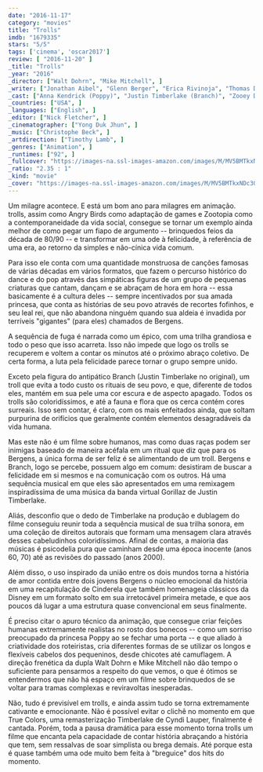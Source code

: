```yaml
---
date: "2016-11-17"
category: "movies"
title: "Trolls"
imdb: "1679335"
stars: "5/5"
tags: ['cinema', 'oscar2017']
review: [ "2016-11-20" ]
_title: "Trolls"
_year: "2016"
_director: ["Walt Dohrn", "Mike Mitchell", ]
_writer: ["Jonathan Aibel", "Glenn Berger", "Erica Rivinoja", "Thomas Dam", ]
_cast: ["Anna Kendrick (Poppy)", "Justin Timberlake (Branch)", "Zooey Deschanel (Bridget)", "Christopher Mintz-Plasse (King Gristle)", "Christine Baranski (Chef)", "Russell Brand (Creek)", "Gwen Stefani (DJ Suki)", "John Cleese (King Gristle Sr.)", "James Corden (Biggie)", ]
_countries: ["USA", ]
_languages: ["English", ]
_editor: ["Nick Fletcher", ]
_cinematographer: ["Yong Duk Jhun", ]
_music: ["Christophe Beck", ]
_artdirection: ["Timothy Lamb", ]
_genres: ["Animation", ]
_runtimes: ["92", ]
_fullcover: "https://images-na.ssl-images-amazon.com/images/M/MV5BMTkxNDc3OTcxMV5BMl5BanBnXkFtZTgwODk2NjAzOTE@.jpg"
_ratio: "2.35 : 1"
_kind: "movie"
_cover: "https://images-na.ssl-images-amazon.com/images/M/MV5BMTkxNDc3OTcxMV5BMl5BanBnXkFtZTgwODk2NjAzOTE@._V1._SX94_SY140_.jpg"
---
```

Um milagre acontece. E está um bom ano para milagres em animação. trolls, assim como Angry Birds como adaptação de games e Zootopia como a contemporaneidade da vida social, consegue se tornar um exemplo ainda melhor de como pegar um fiapo de argumento -- brinquedos feios da década de 80/90 -- e transformar em uma ode à felicidade, à referência de uma era, ao retorno da simples e não-cínica vida comum.

Para isso ele conta com uma quantidade monstruosa de canções famosas de várias décadas em vários formatos, que fazem o percurso histórico do dance e do pop através das simpáticas figuras de um grupo de pequenas criaturas que cantam, dançam e se abraçam de hora em hora -- essa basicamente é a cultura deles -- sempre incentivados por sua amada princesa, que conta as histórias de seu povo através de recortes fofinhos, e seu leal rei, que não abandona ninguém quando sua aldeia é invadida por terríveis "gigantes" (para eles) chamados de Bergens. 

A sequência de fuga é narrada como um épico, com uma trilha grandiosa e todo o peso que isso acarreta. Isso não impede que logo os trolls se recuperem e voltem a contar os minutos até o próximo abraço coletivo. De certa forma, a luta pela felicidade parece tornar o grupo sempre unido.

Exceto pela figura do antipático Branch (Justin Timberlake no original), um troll que evita a todo custo os rituais de seu povo, e que, diferente de todos eles, mantém em sua pele uma cor escura e de aspecto apagado. Todos os trolls são coloridíssimos, e até a fauna e flora que os cerca contém cores surreais. Isso sem contar, é claro, com os mais enfeitados ainda, que soltam purpurina de orifícios que geralmente contém elementos desagradáveis da vida humana.

Mas este não é um filme sobre humanos, mas como duas raças podem ser inimigas baseado de maneira acéfala em um ritual que diz que para os Bergens, a única forma de ser feliz é se alimentando de um troll. Bergens e Branch, logo se percebe, possuem algo em comum: desistiram de buscar a felicidade em si mesmos e na comunicação com os outros. Há uma sequência musical em que eles são apresentados em uma remixagem inspiradíssima de uma música da banda virtual Gorillaz de Justin Timberlake.

Aliás, desconfio que o dedo de Timberlake na produção e dublagem do filme conseguiu reunir toda a sequência musical de sua trilha sonora, em uma coleção de direitos autorais que formam uma mensagem clara através desses cabeludinhos coloridíssimos. Afinal de contas, a maioria das músicas é psicodelia pura que caminham desde uma época inocente (anos 60, 70) até as revisões do passado (anos 2000).

Além disso, o uso inspirado da união entre os dois mundos torna a história de amor contida entre dois jovens Bergens o núcleo emocional da história em uma recapitulação de Cinderela que também homenageia clássicos da Disney em um formato solto em sua irretocável primeira metade, e que aos poucos dá lugar a uma estrutura quase convencional em seus finalmente.

É preciso citar o apuro técnico da animação, que consegue criar feições humanas extremamente realistas no rosto dos bonecos -- como um sorriso preocupado da princesa Poppy ao se fechar uma porta -- e que aliado à criatividade dos roteiristas, cria diferentes formas de se utilizar os longos e flexíveis cabelos dos pequeninos, desde chicotes até camuflagem. A direção frenética da dupla Walt Dohrn e Mike Mitchell não dão tempo o suficiente para pensarmos a respeito do que vemos, o que é ótimos se entendermos que não há espaço em um filme sobre brinquedos de se voltar para tramas complexas e reviravoltas inesperadas.

Não, tudo é previsível em trolls, e ainda assim tudo se torna extremamente cativante e emocionante. Não é possível evitar o clichê no momento em que True Colors, uma remasterização Timberlake de Cyndi Lauper, finalmente é cantada. Porém, toda a pausa dramática para esse momento torna trolls um filme que encanta pela capacidade de contar história abraçando a história que tem, sem ressalvas de soar simplista ou brega demais. Até porque esta é quase também uma ode muito bem feita à "breguice" dos hits do momento.
